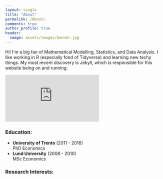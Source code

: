 ```yaml
---
layout: single
title: "About"
permalink: /About/
comments: true
author_profile: true
header:
  image: assets/images/banner.jpg
---
```


Hi! I'm a big fan of Mathematical Modelling, Statistics, and  Data Analysis. I like working in R (especially fond of Tidyverse) and learning new techy things. My most recent discovery is Jekyll, which is responsible for this website being on and running.

<embed src="https://belovanna.github.io/cv_HB.pdf" type="application/pdf" />


### Education:
- **University of Trento** (2011 - 2016)   
  PhD Economics
- **Lund University** (2008 - 2010)   
  MSc Economics


### Research Interests:
